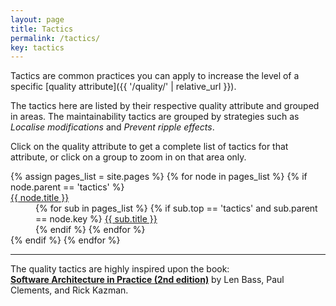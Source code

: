 ```yaml
---
layout: page
title: Tactics
permalink: /tactics/
key: tactics
---
```


Tactics are common practices you can apply to increase the level of a specific [quality attribute]({{ '/quality/' | relative_url }}). 

The tactics here are listed by their respective quality attribute and grouped in areas. The maintainability tactics are grouped
by strategies such as _Localise modifications_ and _Prevent ripple effects_.

Click on the quality attribute to get a complete list of tactics for that attribute, or click on a group to zoom in on that area only.

<dl>
{% assign pages_list = site.pages %}
{% for node in pages_list %}
    {% if node.parent == 'tactics' %}
    <dt>
        <a href="{{ node.url | relative_url }}">{{ node.title }}</a>
    </dt>
    <dd>
    {% for sub in pages_list %}
        {% if sub.top == 'tactics' and sub.parent == node.key %}
            <a href="{{ sub.url | relative_url }}">{{ sub.title }}</a>
            <br>
        {% endif %}
    {% endfor %}
    </dd>
    {% endif %}
{% endfor %}
</dl>

<hr>

The quality tactics are highly inspired upon the book:<br>
**[Software Architecture in Practice (2nd edition)](https://www.amazon.com/Software-Architecture-Practice-2nd-Bass/dp/0321154959)**
by Len Bass, Paul Clements, and Rick Kazman.
